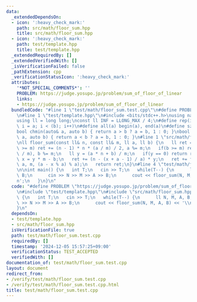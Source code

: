 ```yaml
---
data:
  _extendedDependsOn:
  - icon: ':heavy_check_mark:'
    path: src/math/floor_sum.hpp
    title: src/math/floor_sum.hpp
  - icon: ':heavy_check_mark:'
    path: test/template.hpp
    title: test/template.hpp
  _extendedRequiredBy: []
  _extendedVerifiedWith: []
  _isVerificationFailed: false
  _pathExtension: cpp
  _verificationStatusIcon: ':heavy_check_mark:'
  attributes:
    '*NOT_SPECIAL_COMMENTS*': ''
    PROBLEM: https://judge.yosupo.jp/problem/sum_of_floor_of_linear
    links:
    - https://judge.yosupo.jp/problem/sum_of_floor_of_linear
  bundledCode: "#line 1 \"test/math/floor_sum.test.cpp\"\n#define PROBLEM \"https://judge.yosupo.jp/problem/sum_of_floor_of_linear\"\
    \n#line 1 \"test/template.hpp\"\n#include <bits/stdc++.h>\nusing namespace std;\n\
    using ll = long long;\nconst ll INF = LLONG_MAX / 4;\n#define rep(i, a, b) for(ll\
    \ i = a; i < (b); i++)\n#define all(a) begin(a), end(a)\n#define sz(a) ssize(a)\n\
    bool chmin(auto& a, auto b) { return a > b ? a = b, 1 : 0; }\nbool chmax(auto&\
    \ a, auto b) { return a < b ? a = b, 1 : 0; }\n#line 1 \"src/math/floor_sum.hpp\"\
    \nll floor_sum(const ll& n, const ll& m, ll a, ll b) {\n   ll ret = 0;\n   if(a\
    \ >= m) ret += (n - 1) * n * (a / m) / 2, a %= m;\n   if(b >= m) ret += n * (b\
    \ / m), b %= m;\n   ll y = (a * n + b) / m;\n   if(y == 0) return ret;\n   ll\
    \ x = y * m - b;\n   ret += (n - (x + a - 1) / a) * y;\n   ret += floor_sum(y,\
    \ a, m, (a - x % a) % a);\n   return ret;\n}\n#line 4 \"test/math/floor_sum.test.cpp\"\
    \n\nint main() {\n   int T;\n   cin >> T;\n   while(T--) {\n      ll N, M, A,\
    \ B;\n      cin >> N >> M >> A >> B;\n      cout << floor_sum(N, M, A, B) << '\\\
    n';\n   }\n}\n"
  code: "#define PROBLEM \"https://judge.yosupo.jp/problem/sum_of_floor_of_linear\"\
    \n#include \"test/template.hpp\"\n#include \"src/math/floor_sum.hpp\"\n\nint main()\
    \ {\n   int T;\n   cin >> T;\n   while(T--) {\n      ll N, M, A, B;\n      cin\
    \ >> N >> M >> A >> B;\n      cout << floor_sum(N, M, A, B) << '\\n';\n   }\n\
    }\n"
  dependsOn:
  - test/template.hpp
  - src/math/floor_sum.hpp
  isVerificationFile: true
  path: test/math/floor_sum.test.cpp
  requiredBy: []
  timestamp: '2024-12-05 15:57:25+09:00'
  verificationStatus: TEST_ACCEPTED
  verifiedWith: []
documentation_of: test/math/floor_sum.test.cpp
layout: document
redirect_from:
- /verify/test/math/floor_sum.test.cpp
- /verify/test/math/floor_sum.test.cpp.html
title: test/math/floor_sum.test.cpp
---
```

